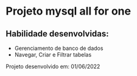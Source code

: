 <h1>Projeto mysql all for one</h1>

<h2>Habilidade desenvolvidas:</h2>
<ul>
  <li>Gerenciamento de banco de dados</li>
  <li>Navegar, Criar e Filtrar tabelas </li>
</ul>

<p>Projeto desenvolvido em: 01/06/2022</p>
